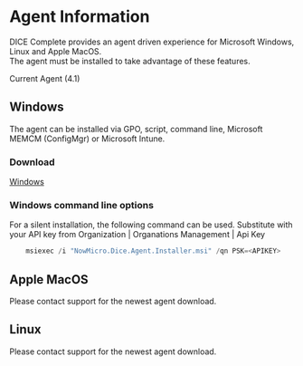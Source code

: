 # Agent Information

DICE Complete provides an agent driven experience for Microsoft Windows, Linux and Apple MacOS.  
The agent must be installed to take advantage of these features.

Current Agent (4.1)

## Windows 
The agent can be installed via GPO, script, command line, Microsoft MEMCM (ConfigMgr) or Microsoft Intune.

### Download
[Windows](https://github.com/Now-Micro/DICE-Docs/raw/main/en/Agents/4.1/NowMicro.Dice.Agent.Installer.msi)

### Windows command line options
For a silent installation, the following command can be used.  Substitute <APIKEY> with your 
API key from Organization | Organations Management | Api Key

```csharp
	msiexec /i "NowMicro.Dice.Agent.Installer.msi" /qn PSK=<APIKEY>
```

## Apple MacOS
Please contact support for the newest agent download.

## Linux
Please contact support for the newest agent download.